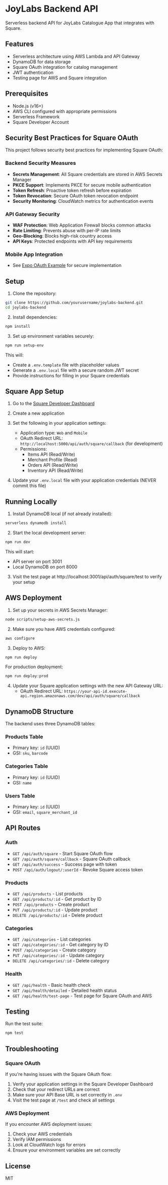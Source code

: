 # JoyLabs Backend API

Serverless backend API for JoyLabs Catalogue App that integrates with Square.

## Features

- Serverless architecture using AWS Lambda and API Gateway
- DynamoDB for data storage
- Square OAuth integration for catalog management
- JWT authentication
- Testing page for AWS and Square integration

## Prerequisites

- Node.js (v16+)
- AWS CLI configured with appropriate permissions
- Serverless Framework
- Square Developer Account

## Security Best Practices for Square OAuth

This project follows security best practices for implementing Square OAuth:

### Backend Security Measures
- **Secrets Management**: All Square credentials are stored in AWS Secrets Manager
- **PKCE Support**: Implements PKCE for secure mobile authentication
- **Token Refresh**: Proactive token refresh before expiration
- **Token Revocation**: Secure OAuth token revocation endpoint
- **Security Monitoring**: CloudWatch metrics for authentication events

### API Gateway Security
- **WAF Protection**: Web Application Firewall blocks common attacks
- **Rate Limiting**: Prevents abuse with per-IP rate limits
- **Geo-Blocking**: Blocks high-risk country access
- **API Keys**: Protected endpoints with API key requirements

### Mobile App Integration
- See [Expo OAuth Example](docs/expo-oauth-example.md) for secure implementation

## Setup

1. Clone the repository:
```bash
git clone https://github.com/yourusername/joylabs-backend.git
cd joylabs-backend
```

2. Install dependencies:
```bash
npm install
```

3. Set up environment variables securely:
```bash
npm run setup-env
```

This will:
- Create a `.env.template` file with placeholder values
- Generate a `.env.local` file with a secure random JWT secret
- Provide instructions for filling in your Square credentials

## Square App Setup

1. Go to the [Square Developer Dashboard](https://developer.squareup.com/apps)
2. Create a new application
3. Set the following in your application settings:
   - Application type: `Web` and `Mobile`
   - OAuth Redirect URL: `http://localhost:5000/api/auth/square/callback` (for development)
   - Permissions: 
     - Items API (Read/Write)
     - Merchant Profile (Read)
     - Orders API (Read/Write)
     - Inventory API (Read/Write)

4. Update your `.env.local` file with your application credentials (NEVER commit this file)

## Running Locally

1. Install DynamoDB local (if not already installed):
```bash
serverless dynamodb install
```

2. Start the local development server:
```bash
npm run dev
```

This will start:
- API server on port 3001
- Local DynamoDB on port 8000

3. Visit the test page at http://localhost:3001/api/auth/square/test to verify your setup

## AWS Deployment

1. Set up your secrets in AWS Secrets Manager:
```bash
node scripts/setup-aws-secrets.js
```

2. Make sure you have AWS credentials configured:
```bash
aws configure
```

3. Deploy to AWS:
```bash
npm run deploy
```

For production deployment:
```bash
npm run deploy:prod
```

4. Update your Square application settings with the new API Gateway URL:
   - OAuth Redirect URL: `https://your-api-id.execute-api.region.amazonaws.com/dev/api/auth/square/callback`

## DynamoDB Structure

The backend uses three DynamoDB tables:

### Products Table
- Primary key: `id` (UUID)
- GSI: `sku`, `barcode`

### Categories Table
- Primary key: `id` (UUID)
- GSI: `name`

### Users Table
- Primary key: `id` (UUID)
- GSI: `email`, `square_merchant_id`

## API Routes

### Auth
- `GET /api/auth/square` - Start Square OAuth flow
- `GET /api/auth/square/callback` - Square OAuth callback
- `GET /api/auth/success` - Success page with token
- `POST /api/auth/logout/:userId` - Revoke Square access token

### Products
- `GET /api/products` - List products
- `GET /api/products/:id` - Get product by ID
- `POST /api/products` - Create product
- `PUT /api/products/:id` - Update product
- `DELETE /api/products/:id` - Delete product

### Categories
- `GET /api/categories` - List categories
- `GET /api/categories/:id` - Get category by ID
- `POST /api/categories` - Create category
- `PUT /api/categories/:id` - Update category
- `DELETE /api/categories/:id` - Delete category

### Health
- `GET /api/health` - Basic health check
- `GET /api/health/detailed` - Detailed health status
- `GET /api/health/test-page` - Test page for Square OAuth and AWS

## Testing

Run the test suite:
```bash
npm test
```

## Troubleshooting

### Square OAuth
If you're having issues with the Square OAuth flow:
1. Verify your application settings in the Square Developer Dashboard
2. Check that your redirect URLs are correct
3. Make sure your API Base URL is set correctly in `.env`
4. Visit the test page at `/test` and check all settings

### AWS Deployment
If you encounter AWS deployment issues:
1. Check your AWS credentials
2. Verify IAM permissions
3. Look at CloudWatch logs for errors
4. Ensure your environment variables are set correctly

## License

MIT 